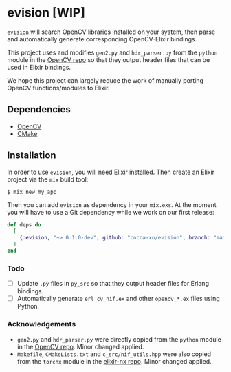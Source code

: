 # evision [WIP]
`evision` will search OpenCV libraries installed on your system, then parse and automatically generate corresponding OpenCV-Elixir bindings.

This project uses and modifies `gen2.py` and `hdr_parser.py` from the `python` module in the [OpenCV repo](https://github.com/opencv/opencv) so that they output header files that can be used in Elixir bindings. 

We hope this project can largely reduce the work of manually porting OpenCV functions/modules to Elixir.

## Dependencies

- [OpenCV](https://github.com/opencv/opencv)
- [CMake](https://cmake.org/)

## Installation

In order to use `evision`, you will need Elixir installed. Then create an Elixir project via the `mix` build tool:

```sh
$ mix new my_app
```

Then you can add `evision` as dependency in your `mix.exs`. At the moment you will have to use a Git dependency while we work on our first release:

```elixir
def deps do
  [
    {:evision, "~> 0.1.0-dev", github: "cocoa-xu/evision", branch: "main"}
  ]
end
```

### Todo

- [ ] Update `.py` files in `py_src` so that they output header files for Erlang bindings.
- [ ] Automatically generate `erl_cv_nif.ex` and other `opencv_*.ex` files using Python.

### Acknowledgements
- `gen2.py` and `hdr_parser.py` were directly copied from the `python` module in the [OpenCV repo](https://github.com/opencv/opencv). Minor changed applied.
- `Makefile`, `CMakeLists.txt` and `c_src/nif_utils.hpp` were also copied from the `torchx` module in the [elixir-nx repo](https://github.com/elixir-nx/nx). Minor changed applied.
